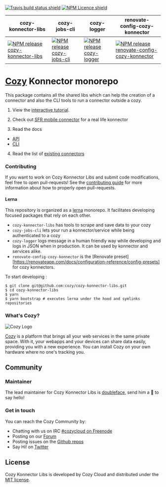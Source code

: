 [![Travis build status shield](https://img.shields.io/travis/cozy/cozy-konnector-libs/master.svg)](https://travis-ci.org/cozy/cozy-konnector-libs)
[![NPM Licence shield](https://img.shields.io/npm/l/cozy-konnector-libs.svg)](https://github.com/cozy/cozy-konnector-libs/blob/master/LICENSE)

| cozy-konnector-libs | cozy-jobs-cli | cozy-logger | renovate-config-cozy-konnector |
|---|---|---|---|
| [![NPM release cozy-konnector-libs](https://img.shields.io/npm/v/cozy-konnector-libs.svg)](https://www.npmjs.com/package/cozy-konnector-libs) | [![NPM release cozy-jobs-cli](https://img.shields.io/npm/v/cozy-jobs-cli.svg)](https://www.npmjs.com/package/cozy-jobs-cli) | [![NPM release cozy-logger](https://img.shields.io/npm/v/cozy-logger.svg)](https://www.npmjs.com/package/cozy-logger) | [![NPM release renovate-config-cozy-konnector](https://img.shields.io/npm/v/renovate-config-cozy-konnector.svg)](https://www.npmjs.com/package/renovate-config-cozy-konnector) |


[Cozy] Konnector monorepo
=====================

This package contains all the shared libs which can help the creation of a connector and also the CLI tools to run a connector outside a cozy.

1. View the [interactive tutorial](https://tech.io/playgrounds/1482/cozy-connector-tutorial/save-cats).

2. Check out [SFR mobile connector](https://github.com/cozy/cozy-konnector-sfrmobile.git) for a real life konnector

3. Read the docs

  * [API](packages/cozy-konnector-libs/docs/api.md)
  * [CLI](packages/cozy-konnector-libs/docs/cli.md)

4. Read the list of [existing connectors](packages/cozy-konnector-libs/konnectors.md)

### Contributing

If you want to work on Cozy Konnector Libs and submit code modifications, feel free to open pull-requests! See the [contributing guide][contribute] for more information about how to properly open pull-requests.

#### Lerna

This repository is organized as a [lerna] monorepo. It facilitates developing
focused packages that rely on each other.

* `cozy-konnector-libs` has tools to scrape and save data to your cozy
* `cozy-jobs-cli` lets your run a konnector/service while being authenticated to a cozy
* `cozy-logger` logs message in a human friendly way while developing and logs in JSON when in production. It can be used by konnector and services alike.
* `renovate-config-cozy-konnector` is the [Renovate preset][https://renovateapp.com/docs/configuration-reference/config-presets] for cozy konnectors.

To start developing :

```
$ git clone git@github.com:cozy/cozy-konnector-libs.git
$ cd cozy-konnector-libs
$ yarn
$ yarn bootstrap # executes lerna under the hood and symlinks repositories
```

### What's Cozy?

![Cozy Logo](https://cdn.rawgit.com/cozy/cozy-guidelines/master/templates/cozy_logo_small.svg)

[Cozy] is a platform that brings all your web services in the same private space.  With it, your webapps and your devices can share data easily, providing you with a new experience. You can install Cozy on your own hardware where no one's tracking you.

Community
---------

### Maintainer

The lead maintainer for Cozy Konnector Libs is [doubleface](https://github.com/doubleface), send him a :beers: to say hello!

### Get in touch

You can reach the Cozy Community by:

- Chatting with us on IRC [#cozycloud on Freenode][freenode]
- Posting on our [Forum][forum]
- Posting issues on the [Github repos][github]
- Say Hi! on [Twitter][twitter]

License
-------

Cozy Konnector Libs is developed by Cozy Cloud and distributed under the [MIT license][mit].

[cozy]: https://cozy.io "Cozy Cloud"
[mit]: LICENSE.md
[contribute]: CONTRIBUTING.md
[freenode]: http://webchat.freenode.net/?randomnick=1&channels=%23cozycloud&uio=d4
[forum]: https://forum.cozy.io/
[github]: https://github.com/cozy/
[twitter]: https://twitter.com/cozycloud
[lerna]: https://lernajs.io
